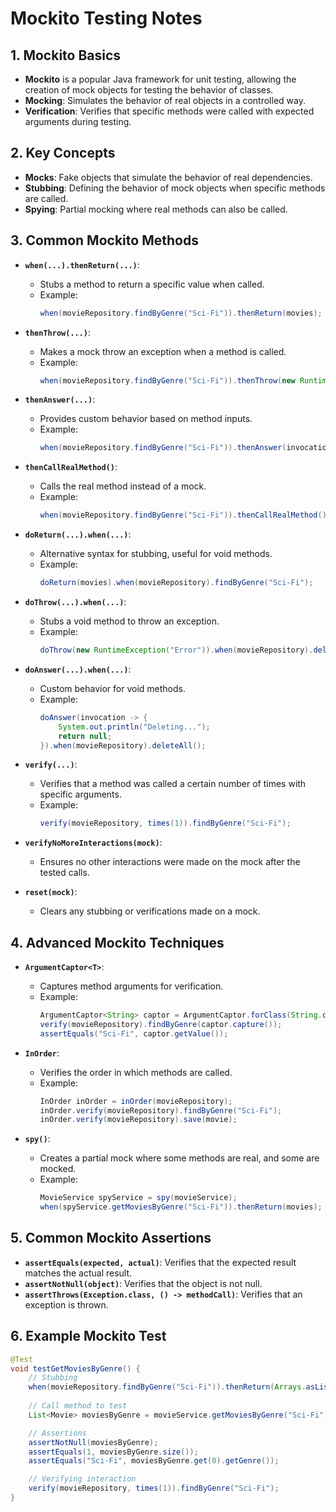 
# Mockito Testing Notes

## 1. Mockito Basics
- **Mockito** is a popular Java framework for unit testing, allowing the creation of mock objects for testing the behavior of classes.
- **Mocking**: Simulates the behavior of real objects in a controlled way.
- **Verification**: Verifies that specific methods were called with expected arguments during testing.

## 2. Key Concepts
- **Mocks**: Fake objects that simulate the behavior of real dependencies.
- **Stubbing**: Defining the behavior of mock objects when specific methods are called.
- **Spying**: Partial mocking where real methods can also be called.

## 3. Common Mockito Methods

- **`when(...).thenReturn(...)`**:
  - Stubs a method to return a specific value when called.
  - Example:
    ```java
    when(movieRepository.findByGenre("Sci-Fi")).thenReturn(movies);
    ```

- **`thenThrow(...)`**:
  - Makes a mock throw an exception when a method is called.
  - Example:
    ```java
    when(movieRepository.findByGenre("Sci-Fi")).thenThrow(new RuntimeException("Error!"));
    ```

- **`thenAnswer(...)`**:
  - Provides custom behavior based on method inputs.
  - Example:
    ```java
    when(movieRepository.findByGenre("Sci-Fi")).thenAnswer(invocation -> new Movie("Inception", "Sci-Fi"));
    ```

- **`thenCallRealMethod()`**:
  - Calls the real method instead of a mock.
  - Example:
    ```java
    when(movieRepository.findByGenre("Sci-Fi")).thenCallRealMethod();
    ```

- **`doReturn(...).when(...)`**:
  - Alternative syntax for stubbing, useful for void methods.
  - Example:
    ```java
    doReturn(movies).when(movieRepository).findByGenre("Sci-Fi");
    ```

- **`doThrow(...).when(...)`**:
  - Stubs a void method to throw an exception.
  - Example:
    ```java
    doThrow(new RuntimeException("Error")).when(movieRepository).deleteAll();
    ```

- **`doAnswer(...).when(...)`**:
  - Custom behavior for void methods.
  - Example:
    ```java
    doAnswer(invocation -> {
        System.out.println("Deleting...");
        return null;
    }).when(movieRepository).deleteAll();
    ```

- **`verify(...)`**:
  - Verifies that a method was called a certain number of times with specific arguments.
  - Example:
    ```java
    verify(movieRepository, times(1)).findByGenre("Sci-Fi");
    ```

- **`verifyNoMoreInteractions(mock)`**:
  - Ensures no other interactions were made on the mock after the tested calls.

- **`reset(mock)`**:
  - Clears any stubbing or verifications made on a mock.

## 4. Advanced Mockito Techniques

- **`ArgumentCaptor<T>`**:
  - Captures method arguments for verification.
  - Example:
    ```java
    ArgumentCaptor<String> captor = ArgumentCaptor.forClass(String.class);
    verify(movieRepository).findByGenre(captor.capture());
    assertEquals("Sci-Fi", captor.getValue());
    ```

- **`InOrder`**:
  - Verifies the order in which methods are called.
  - Example:
    ```java
    InOrder inOrder = inOrder(movieRepository);
    inOrder.verify(movieRepository).findByGenre("Sci-Fi");
    inOrder.verify(movieRepository).save(movie);
    ```

- **`spy()`**:
  - Creates a partial mock where some methods are real, and some are mocked.
  - Example:
    ```java
    MovieService spyService = spy(movieService);
    when(spyService.getMoviesByGenre("Sci-Fi")).thenReturn(movies);
    ```

## 5. Common Mockito Assertions
- **`assertEquals(expected, actual)`**: Verifies that the expected result matches the actual result.
- **`assertNotNull(object)`**: Verifies that the object is not null.
- **`assertThrows(Exception.class, () -> methodCall)`**: Verifies that an exception is thrown.
  
## 6. Example Mockito Test

```java
@Test
void testGetMoviesByGenre() {
    // Stubbing
    when(movieRepository.findByGenre("Sci-Fi")).thenReturn(Arrays.asList(movie));
    
    // Call method to test
    List<Movie> moviesByGenre = movieService.getMoviesByGenre("Sci-Fi");

    // Assertions
    assertNotNull(moviesByGenre);
    assertEquals(1, moviesByGenre.size());
    assertEquals("Sci-Fi", moviesByGenre.get(0).getGenre());

    // Verifying interaction
    verify(movieRepository, times(1)).findByGenre("Sci-Fi");
}